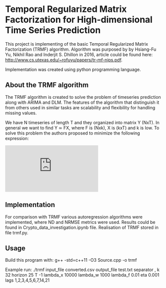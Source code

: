 # Temporal Regularized Matrix Factorization for High-dimensional Time Series Prediction

This project is implementing of the basic Temporal Regularized Matrix Factorization (TRMF) algorithm. Algorithm was purposed by by Hsiang-Fu Yu, Nikhil Rao and Inderjit S. Dhillon in 2016, article could be found here: http://www.cs.utexas.edu/~rofuyu/papers/tr-mf-nips.pdf.

Implementation was created using python programming language.

## About the TRMF algorithm

The TRMF algorithm is created to solve the problem of timeseries prediction along with ARIMA and DLM. The features of the algorithm that distinguish it from others used in similar tasks are scalability and flexibility for handling missing values.

We have N timeseries of length T and they organized into matrix Y (NxT). In general we want to find Y ≃ FX, where F is (Nxk), X is (kxT) and k is low. To solve this problem the authors proposed to minimize the following expression:

![equation](https://latex.codecogs.com/gif.latex?%24%24%5Cmin%5Climits_%7BF%2CX%7D%5Csum%5Climits_%7B%28i%2Ct%29%5Cin%5COmega%7D%5Cleft%28Y_%7Bit%7D-f_i%5ETx_t%5Cright%29%5E2&plus;%5Clambda_fR_f%28F%29&plus;%5Clambda_xR_x%28X%29.%24%24)

## Implementation

For comparison with TRMF various autoregression algorithms were implemented, where ND and NRMSE metrics were used. Results could be found in Crypto_data_investigation.ipynb file. Realisation of TRMF stored in file trmf.py.


## Usage

Build this program with: g++ -std=c++11 -O3 Source.cpp -o trmf

Example run: ./trmf input_file converted.csv output_file test.txt separator , k 32 horizon 25 T -1 lambda_x 10000 lambda_w 1000 lambda_f 0.01 eta 0.001 lags 1,2,3,4,5,6,7,14,21

